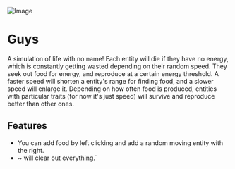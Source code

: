 ![Image](https://desperationis.github.io/img/project/Guys.PNG)
# Guys

A simulation of life with no name! Each entity will die if they have no energy, which is constantly getting wasted depending on their random speed. They seek out food for energy, and reproduce at a certain energy threshold. A faster speed will shorten a entity's range for finding food, and a slower speed will enlarge it. Depending on how often food is produced, entities with particular traits (for now it's just speed) will survive and reproduce better than other ones.

## Features

* You can add food by left clicking and add a random moving entity with the right.
* ~ will clear out everything.`


